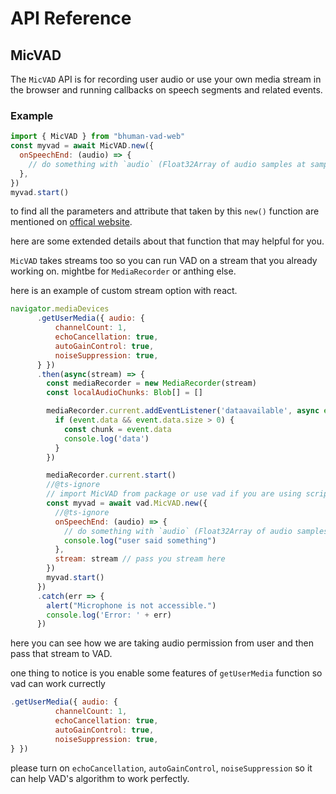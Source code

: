# API Reference

## MicVAD

The `MicVAD` API is for recording user audio or use your own media stream in the browser and running callbacks on speech segments and related events.

### Example

```js
import { MicVAD } from "bhuman-vad-web"
const myvad = await MicVAD.new({
  onSpeechEnd: (audio) => {
    // do something with `audio` (Float32Array of audio samples at sample rate 16000)...
  },
})
myvad.start()
```

to find all the parameters and attribute that taken by this `new()` function are mentioned on [offical website](https://www.vad.ricky0123.com/docs/API/#options). 

here are some extended details about that function that may helpful for you.

`MicVAD` takes streams too so you can run VAD on a stream that you already working on. mightbe for `MediaRecorder` or anthing else.

here is an example of custom stream option with react.

```js
navigator.mediaDevices
      .getUserMedia({ audio: {
          channelCount: 1,
          echoCancellation: true,
          autoGainControl: true,
          noiseSuppression: true,
      } })
      .then(async(stream) => {
        const mediaRecorder = new MediaRecorder(stream)
        const localAudioChunks: Blob[] = []

        mediaRecorder.current.addEventListener('dataavailable', async event => {
          if (event.data && event.data.size > 0) {
            const chunk = event.data
            console.log('data')
          }
        })

        mediaRecorder.current.start()
        //@ts-ignore
        // import MicVAD from package or use vad if you are using scripts
        const myvad = await vad.MicVAD.new({
          //@ts-ignore
          onSpeechEnd: (audio) => {
            // do something with `audio` (Float32Array of audio samples at sample rate 16000)...
            console.log("user said something")
          },
          stream: stream // pass you stream here
        })
        myvad.start()
      })
      .catch(err => {
        alert("Microphone is not accessible.")
        console.log('Error: ' + err)
      })
``` 

here you can see how we are taking audio permission from user and then pass that stream to VAD.

one thing to notice is you enable some features of `getUserMedia` function so vad can work currectly

```js
.getUserMedia({ audio: {
          channelCount: 1,
          echoCancellation: true,
          autoGainControl: true,
          noiseSuppression: true,
} })
```

please turn on `echoCancellation`, `autoGainControl`, `noiseSuppression` so it can help VAD's algorithm to work perfectly.

